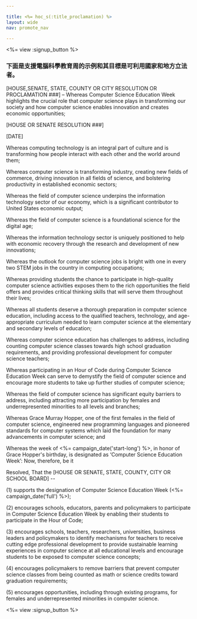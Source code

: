 ```yaml
---

title: <%= hoc_s(:title_proclamation) %>
layout: wide
nav: promote_nav

---
```


<%= view :signup_button %>

### 下面是支援電腦科學教育周的示例和其目標是可利用國家和地方立法者。

  
[HOUSE,SENATE, STATE, COUNTY OR CITY RESOLUTION OR PROCLAMATION ###] – Whereas Computer Science Education Week highlights the crucial role that computer science plays in transforming our society and how computer science enables innovation and creates economic opportunities;

[HOUSE OR SENATE RESOLUTION ###]

[DATE]

Whereas computing technology is an integral part of culture and is transforming how people interact with each other and the world around them;

Whereas computer science is transforming industry, creating new fields of commerce, driving innovation in all fields of science, and bolstering productivity in established economic sectors;

Whereas the field of computer science underpins the information technology sector of our economy, which is a significant contributor to United States economic output;

Whereas the field of computer science is a foundational science for the digital age;

Whereas the information technology sector is uniquely positioned to help with economic recovery through the research and development of new innovations;

Whereas the outlook for computer science jobs is bright with one in every two STEM jobs in the country in computing occupations;

Whereas providing students the chance to participate in high-quality computer science activities exposes them to the rich opportunities the field offers and provides critical thinking skills that will serve them throughout their lives;

Whereas all students deserve a thorough preparation in computer science education, including access to the qualified teachers, technology, and age-appropriate curriculum needed to learn computer science at the elementary and secondary levels of education;

Whereas computer science education has challenges to address, including counting computer science classes towards high school graduation requirements, and providing professional development for computer science teachers;

Whereas participating in an Hour of Code during Computer Science Education Week can serve to demystify the field of computer science and encourage more students to take up further studies of computer science;

Whereas the field of computer science has significant equity barriers to address, including attracting more participation by females and underrepresented minorities to all levels and branches;

Whereas Grace Murray Hopper, one of the first females in the field of computer science, engineered new programming languages and pioneered standards for computer systems which laid the foundation for many advancements in computer science; and

Whereas the week of <%= campaign_date('start-long') %>, in honor of Grace Hopper's birthday, is designated as ‘Computer Science Education Week’: Now, therefore, be it

Resolved, That the [HOUSE OR SENATE, STATE, COUNTY, CITY OR SCHOOL BOARD] --

(1) supports the designation of Computer Science Education Week (<%= campaign_date('full') %>);

(2) encourages schools, educators, parents and policymakers to participate in Computer Science Education Week by enabling their students to participate in the Hour of Code;

(3) encourages schools, teachers, researchers, universities, business leaders and policymakers to identify mechanisms for teachers to receive cutting edge professional development to provide sustainable learning experiences in computer science at all educational levels and encourage students to be exposed to computer science concepts;

(4) encourages policymakers to remove barriers that prevent computer science classes from being counted as math or science credits toward graduation requirements;

(5) encourages opportunities, including through existing programs, for females and underrepresented minorities in computer science.

<%= view :signup_button %>
